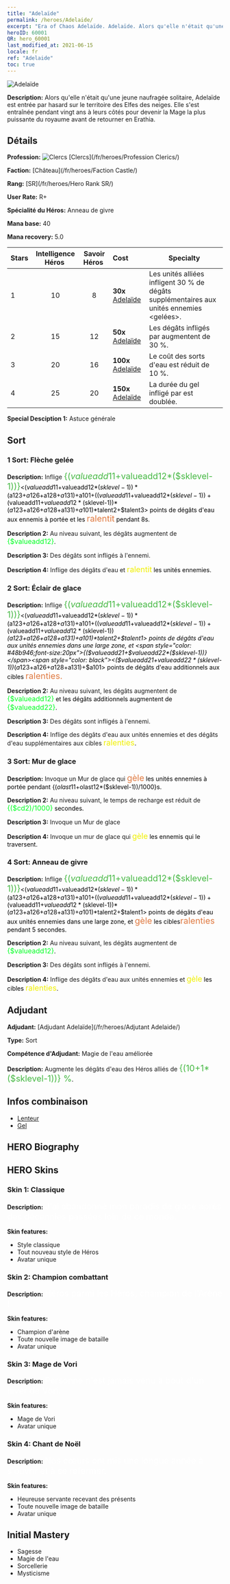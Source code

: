 ```yaml
---
title: "Adelaïde"
permalink: /heroes/Adelaide/
excerpt: "Era of Chaos Adelaïde. Adelaïde. Alors qu'elle n'était qu'une jeune naufragée solitaire, Adelaïde est entrée par hasard sur le territoire des Elfes des neiges. Elle s'est entraînée pendant vingt ans à leurs côtés pour devenir la Mage la plus puissante du royaume avant de retourner en Erathia."
heroID: 60001
QR: hero_60001
last_modified_at: 2021-06-15
locale: fr
ref: "Adelaide"
toc: true
---
```

  ![Adelaïde](/images/h/h_Adelaide.jpg)

 **Description:** Alors qu'elle n'était qu'une jeune naufragée solitaire, Adelaïde est entrée par hasard sur le territoire des Elfes des neiges. Elle s'est entraînée pendant vingt ans à leurs côtés pour devenir la Mage la plus puissante du royaume avant de retourner en Erathia.
## Détails
 **Profession:** ![Clercs](/images/h/h_prof_2.png)  [Clercs](/fr/heroes/Profession Clerics/)

 **Faction:** [Château](/fr/heroes/Faction Castle/)

 **Rang:** [SR](/fr/heroes/Hero Rank SR/)

 **User Rate:** R+

 **Spécialité du Héros:** Anneau de givre

 **Mana base:** 40

 **Mana recovery:** 5.0


  | Stars | Intelligence Héros  | Savoir Héros  | Cost |     Specialty     |
  |---------|:---------------:|:---------------:|:--|--------------------|
  |    1    | 10 | 8 | **30x** [Adelaïde](/ItemsFR/her_359/) | Les unités alliées infligent 30 % de dégâts supplémentaires aux unités ennemies <gelées>. |
  |    2    | 15 | 12 | **50x** [Adelaïde](/ItemsFR/her_359/) | Les dégâts infligés par <Anneau de givre> augmentent de 30 %. |
  |    3    | 20 | 16 | **100x** [Adelaïde](/ItemsFR/her_359/) | Le coût des sorts d'eau est réduit de 10 %. |
  |    4    | 25 | 20 | **150x** [Adelaïde](/ItemsFR/her_359/) | La durée du gel infligé par <Anneau de givre> est doublée. |

 **Special Desciption 1:** Astuce générale

## Sort
### 1 Sort: Flèche gelée
 **Description:** Inflige <span style="color: #48b946;font-size:20px">{($valueadd11+$valueadd12*($sklevel-1))}</span><span style="color: black"><($valueadd11+$valueadd12*($sklevel-1))*($a123+$a126+$a128+$a131)+$a101+(($valueadd11+$valueadd12*($sklevel-1))+($valueadd11+$valueadd12*($sklevel-1))*($a123+$a126+$a128+$a131)+$a101)*$talent2+$talent3> points de dégâts d'eau aux ennemis à portée et les <span style="color: #e07c44;font-size:20px">ralentit</span><span style="color: black"> pendant 8s.

 **Description 2:** Au niveau suivant, les dégâts augmentent de <span style="color: #00ff22;font-size:16px">{$valueadd12}</span><span style="color: black">.

 **Description 3:** Des dégâts sont infligés à l'ennemi.

 **Description 4:** Inflige des dégâts d'eau et <span style="color: #f0f000;font-size:18px">ralentit</span><span style="color: black"> les unités ennemies.

### 2 Sort: Éclair de glace
 **Description:** Inflige <span style="color: #48b946;font-size:20px">{($valueadd11+$valueadd12*($sklevel-1))}</span><span style="color: black"><($valueadd11+$valueadd12*($sklevel-1))*($a123+$a126+$a128+$a131)+$a101+(($valueadd11+$valueadd12*($sklevel-1))+($valueadd11+$valueadd12*($sklevel-1))*($a123+$a126+$a128+$a131)+$a101)*$talent2+$talent1> points de dégâts d'eau aux unités ennemies dans une large zone, et <span style="color: #48b946;font-size:20px">{($valueadd21+$valueadd22*($sklevel-1))}</span><span style="color: black"><($valueadd21+$valueadd22*($sklevel-1))*($a123+$a126+$a128+$a131)+$a101> points de dégâts d'eau additionnels aux cibles <span style="color: #e07c44;font-size:20px">ralenties.</span><span style="color: black">

 **Description 2:** Au niveau suivant, les dégâts augmentent de <span style="color: #00ff22;font-size:16px">{$valueadd12}</span><span style="color: black"> et les dégâts additionnels augmentent de <span style="color: #00ff22;font-size:16px">{$valueadd22}</span><span style="color: black">.

 **Description 3:** Des dégâts sont infligés à l'ennemi.

 **Description 4:** Inflige des dégâts d'eau aux unités ennemies et des dégâts d'eau supplémentaires aux cibles <span style="color: #f0f000;font-size:18px">ralenties</span><span style="color: black"><span style="color: #48b946;font-size:20px"></span><span style="color: black">.

### 3 Sort: Mur de glace
 **Description:** Invoque un Mur de glace qui <span style="color: #e07c44;font-size:20px">gèle</span><span style="color: black"> les unités ennemies à portée pendant {($olast11+$olast12*($sklevel-1))/1000}s.

 **Description 2:** Au niveau suivant, le temps de recharge est réduit de <span style="color: #00ff22;font-size:16px">{($cd2)/1000}</span><span style="color: black"> secondes.

 **Description 3:** Invoque un Mur de glace

 **Description 4:** Invoque un mur de glace qui <span style="color: #f0f000;font-size:18px">gèle</span><span style="color: black"> les ennemis qui le traversent.

### 4 Sort: Anneau de givre
 **Description:** Inflige <span style="color: #48b946;font-size:20px">{($valueadd11+$valueadd12*($sklevel-1))}</span><span style="color: black"><($valueadd11+$valueadd12*($sklevel-1))*($a123+$a126+$a128+$a131)+$a101+(($valueadd11+$valueadd12*($sklevel-1))+($valueadd11+$valueadd12*($sklevel-1))*($a123+$a126+$a128+$a131)+$a101)*$talent2+$talent1> points de dégâts d'eau aux unités ennemies dans une large zone, et <span style="color: #e07c44;font-size:20px">gèle</span><span style="color: black"> les cibles<span style="color: #e07c44;font-size:20px">ralenties</span><span style="color: black"> pendant 5 secondes.

 **Description 2:** Au niveau suivant, les dégâts augmentent de <span style="color: #00ff22;font-size:16px">{$valueadd12}</span><span style="color: black">.

 **Description 3:** Des dégâts sont infligés à l'ennemi.

 **Description 4:** Inflige des dégâts d'eau aux unités ennemies et <span style="color: #f0f000;font-size:18px">gèle</span><span style="color: black"> les cibles <span style="color: #f0f000;font-size:18px">ralenties</span><span style="color: black">.


## Adjudant

 **Adjudant:**  [Adjudant Adelaïde](/fr/heroes/Adjutant Adelaide/) 

 **Type:**  Sort 

 **Compétence d'Adjudant:**  Magie de l'eau améliorée 

 **Description:** Augmente les dégâts d'eau des Héros alliés de <span style="color: #48b946;font-size:20px">{(10+1*($sklevel-1))} %</span><span style="color: black">.

## Infos combinaison

* [Lenteur](/fr/combination/Lenteur/) 
* [Gel](/fr/combination/Gel/) 

## HERO Biography

## HERO Skins
### Skin 1: **Classique**

 **Description:** <span style="color: #ffffff;font-size:20px">J'ai abandonné mon paradis de glace après des décennies passées loin de ce monde. </span>

 **Skin features:** 

   - Style classique
   - Tout nouveau style de Héros
   - Avatar unique

### Skin 2: **Champion combattant**

 **Description:** <span style="color: #ffffff;font-size:20px">Héros parmi les Héros, champion de l'Arène ! </span>

 **Skin features:** 

   - Champion d'arène
   - Toute nouvelle image de bataille
   - Avatar unique

### Skin 3: **Mage de Vori**

 **Description:** <span style="color: #ffffff;font-size:20px">Personne n'est jamais venu à bout d'un hiver de Vori.</span>

 **Skin features:** 

   - Mage de Vori
   - Avatar unique

### Skin 4: **Chant de Noël**

 **Description:** <span style="color: #ffffff;font-size:20px">Nos cœurs ont mis une longue année à s'ouvrir et à se refermer.</span>

 **Skin features:** 

   - Heureuse servante recevant des présents
   - Toute nouvelle image de bataille
   - Avatar unique


## Initial Mastery
   - Sagesse
   - Magie de l'eau
   - Sorcellerie
   - Mysticisme
